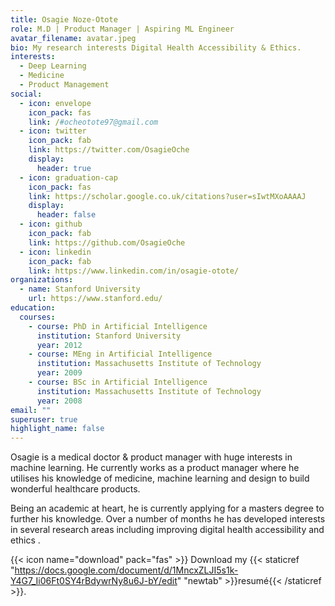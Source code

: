 ```yaml
---
title: Osagie Noze-Otote
role: M.D | Product Manager | Aspiring ML Engineer
avatar_filename: avatar.jpeg
bio: My research interests Digital Health Accessibility & Ethics.
interests:
  - Deep Learning
  - Medicine
  - Product Management
social:
  - icon: envelope
    icon_pack: fas
    link: /#ocheotote97@gmail.com
  - icon: twitter
    icon_pack: fab
    link: https://twitter.com/OsagieOche
    display:
      header: true
  - icon: graduation-cap
    icon_pack: fas
    link: https://scholar.google.co.uk/citations?user=sIwtMXoAAAAJ
    display:
      header: false
  - icon: github
    icon_pack: fab
    link: https://github.com/OsagieOche
  - icon: linkedin
    icon_pack: fab
    link: https://www.linkedin.com/in/osagie-otote/
organizations:
  - name: Stanford University
    url: https://www.stanford.edu/
education:
  courses:
    - course: PhD in Artificial Intelligence
      institution: Stanford University
      year: 2012
    - course: MEng in Artificial Intelligence
      institution: Massachusetts Institute of Technology
      year: 2009
    - course: BSc in Artificial Intelligence
      institution: Massachusetts Institute of Technology
      year: 2008
email: ""
superuser: true
highlight_name: false
---
```

Osagie is a medical doctor & product manager with huge interests in machine learning. He currently works as a product manager where he utilises his knowledge of medicine, machine learning and design to build wonderful healthcare products.

Being an academic at heart, he is currently applying for a masters degree to further his knowledge. Over a number of months he has developed interests in several research areas including improving digital health accessibility and ethics .

{{< icon name="download" pack="fas" >}} Download my {{< staticref "https://docs.google.com/document/d/1MncxZLJI5s1k-Y4G7_Ii06Ft0SY4rBdywrNy8u6J-bY/edit" "newtab" >}}resumé{{< /staticref >}}.